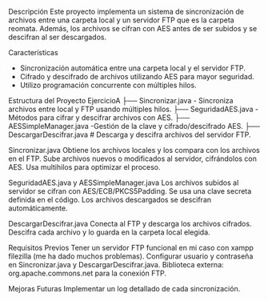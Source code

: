 Descripción
Este proyecto implementa un sistema de sincronización de archivos entre una carpeta local y un servidor FTP que es la carpeta reomata. Además, los archivos se cifran con AES antes de ser subidos y se descifran al ser descargados.

Características
- Sincronización automática entre una carpeta local y el servidor FTP.
- Cifrado y descifrado de archivos utilizando AES para mayor seguridad.
- Utilizo programación concurrente con múltiples hilos.

Estructura del Proyecto
EjercicioA
 ├── Sincronizar.java   -   Sincroniza archivos entre local y FTP usando múltiples hilos.
 ├── SeguridadAES.java  -   Métodos para cifrar y descifrar archivos con AES.
 ├── AESSimpleManager.java -Gestión de la clave y cifrado/descifrado AES.
 ├── DescargarDescifrar.java # Descarga y descifra archivos del servidor FTP.

Sincronizar.java
Obtiene los archivos locales y los compara con los archivos en el FTP.
Sube archivos nuevos o modificados al servidor, cifrándolos con AES.
Usa multihilos para optimizar el proceso.

SeguridadAES.java y AESSimpleManager.java
Los archivos subidos al servidor se cifran con AES/ECB/PKCS5Padding.
Se usa una clave secreta definida en el código.
Los archivos descargados se descifran automáticamente.
 
DescargarDescifrar.java
Conecta al FTP y descarga los archivos cifrados.
Descifra cada archivo y lo guarda en la carpeta local elegida.

Requisitos Previos
  Tener un servidor FTP funcional en mi caso con xampp filezilla (me ha dado muchos problemas).
  Configurar usuario y contraseña en Sincronizar.java y DescargarDescifrar.java.
  Biblioteca externa: org.apache.commons.net para la conexión FTP.

Mejoras Futuras
  Implementar un log detallado de cada sincronización.

